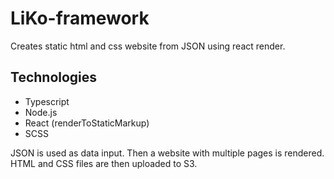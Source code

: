 # LiKo-framework
Creates static html and css website from JSON using react render.


## Technologies
- Typescript
- Node.js
- React (renderToStaticMarkup)
- SCSS

JSON is used as data input.
Then a website with multiple pages is rendered.
HTML and CSS files are then uploaded to S3.

